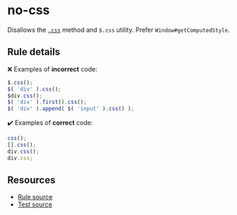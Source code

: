 # no-css

Disallows the [`.css`](https://api.jquery.com/css/) method and `$.css` utility. Prefer `Window#getComputedStyle`.

## Rule details

❌ Examples of **incorrect** code:
```js
$.css();
$( 'div' ).css();
$div.css();
$( 'div' ).first().css();
$( 'div' ).append( $( 'input' ).css() );
```

✔️ Examples of **correct** code:
```js
css();
[].css();
div.css();
div.css;
```

## Resources

* [Rule source](/src/rules/no-css.js)
* [Test source](/src/tests/no-css.js)
